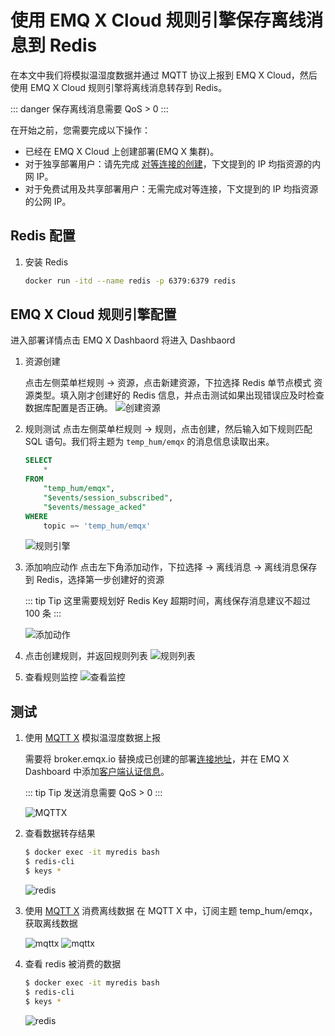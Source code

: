 # 使用 EMQ X Cloud 规则引擎保存离线消息到 Redis

在本文中我们将模拟温湿度数据并通过 MQTT 协议上报到 EMQ X Cloud，然后使用 EMQ X Cloud 规则引擎将离线消息转存到 Redis。

::: danger
保存离线消息需要 QoS > 0
:::

在开始之前，您需要完成以下操作：
* 已经在 EMQ X Cloud 上创建部署(EMQ X 集群)。
* 对于独享部署用户：请先完成 [对等连接的创建](../deployments/vpc_peering.md)，下文提到的 IP 均指资源的内网 IP。
* 对于免费试用及共享部署用户：无需完成对等连接，下文提到的 IP 均指资源的公网 IP。

## Redis 配置

1. 安装 Redis

   ```bash
   docker run -itd --name redis -p 6379:6379 redis
   ```

## EMQ X Cloud 规则引擎配置

进入部署详情点击 EMQ X Dashbaord 将进入 Dashbaord

1. 资源创建

   点击左侧菜单栏规则 → 资源，点击新建资源，下拉选择 Redis 单节点模式 资源类型。填入刚才创建好的 Redis 信息，并点击测试如果出现错误应及时检查数据库配置是否正确。
   ![创建资源](./_assets/redis_create_resource.png)

2. 规则测试
   点击左侧菜单栏规则 → 规则，点击创建，然后输入如下规则匹配 SQL 语句。我们将主题为 `temp_hum/emqx` 的消息信息读取出来。

   ```sql
   SELECT
       *
   FROM
       "temp_hum/emqx",
       "$events/session_subscribed",
       "$events/message_acked"
   WHERE
       topic =~ 'temp_hum/emqx'
   ```
   ![规则引擎](./_assets/offonline_sql_test.png)

3. 添加响应动作
   点击左下角添加动作，下拉选择 → 离线消息 → 离线消息保存到 Redis，选择第一步创建好的资源

   ::: tip Tip
   这里需要规划好 Redis Key 超期时间，离线保存消息建议不超过 100 条
   :::

   ![添加动作](./_assets/offonline_redis_action.png)

4. 点击创建规则，并返回规则列表
   ![规则列表](./_assets/view_rule_engine_offonline_redis.png)

5. 查看规则监控
   ![查看监控](./_assets/view_monitor_offonline_redis.png)

## 测试

1. 使用 [MQTT X](https://mqttx.app/) 模拟温湿度数据上报

   需要将 broker.emqx.io 替换成已创建的部署[连接地址](../deployments/view_deployment.md)，并在 EMQ X Dashboard 中添加[客户端认证信息](../deployments/dashboard/users_and_acl.md)。

   ::: tip Tip
   发送消息需要 QoS > 0
   :::

   ![MQTTX](./_assets/mqttx_offonline_publish.png)

2. 查看数据转存结果

    ```bash
    $ docker exec -it myredis bash
    $ redis-cli
    $ keys *
    ```
    ![redis](./_assets/offonline_redis_query_result.png)

3. 使用 [MQTT X](https://mqttx.app/) 消费离线数据
   在 MQTT X 中，订阅主题 temp_hum/emqx，获取离线数据

   ![mqttx](./_assets/mqttx_offonline_message.png)
   ![mqttx](./_assets/mqttx_offonline_message2.png)

4. 查看 redis 被消费的数据

   ```bash
   $ docker exec -it myredis bash
   $ redis-cli
   $ keys *
   ```

   ![redis](./_assets/offonline_redis_query_result2.png)
